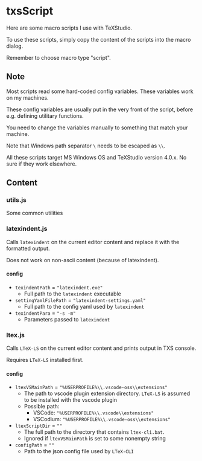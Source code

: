 # txsScript

Here are some macro scripts I use with TeXStudio.

To use these scripts, simply copy the content of the scripts into the macro dialog.

Remember to choose macro type "script".

## Note

Most scripts read some hard-coded config variables. These variables work on my machines.

These config variables are usually put in the very front of the script, before e.g. defining utilitary functions.

You need to change the variables manually to something that match your machine.

Note that Windows path separator `\` needs to be escaped as `\\`.

All these scripts target MS Windows OS and TeXStudio version 4.0.x. No sure if they work elsewhere.

## Content

### utils.js

Some common utilities

### latexindent.js

Calls `latexindent` on the current editor content and replace it with the formatted output.

Does not work on non-ascii content (because of latexindent).

#### config

* `texindentPath` = `"latexindent.exe"`
    * Full path to the `latexindent` executable
* `settingYamlFilePath` = `"latexindent-settings.yaml"`
    * Full path to the config yaml used by `latexindent`
* `texindentPara` = `"-s -m"`
    * Parameters passed to `latexindent`

### ltex.js

Calls `LTeX-LS` on the current editor content and prints output in TXS console.

Requires `LTeX-LS` installed first.

#### config

* `ltexVSMainPath` = `"%USERPROFILE%\\.vscode-oss\\extensions"`
    * The path to vscode plugin extension directory. `LTeX-LS` is assumed to be installed with the vscode plugin
    * Possible path:
        * VSCode: `"%USERPROFILE%\\.vscode\\extensions"`
        * VSCodium: `"%USERPROFILE%\\.vscode-oss\\extensions"`
* `ltexScriptDir` = `""`
    * The full path to the directory that contains `ltex-cli.bat`.
    * Ignored if `ltexVSMainPath` is set to some nonempty string
* `configPath` = `""`
    * Path to the json config file used by `LTeX-CLI`
